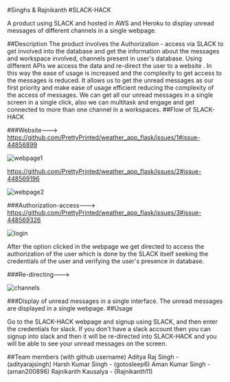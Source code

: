 #Singhs & Rajnikanth
#SLACK-HACK


A product using SLACK and hosted in AWS and Heroku  to display unread messages of different channels in a single webpage.


##Description
  The product involves the Authorization - access via SLACK to get involved into the database and get the information about the messages and workspace involved, channels present in user's database. Using different APIs we access the data and re-direct the user to a website . In this way the ease of usage is increased and the complexity to get access to the messages is reduced. It allows us to get the unread messages as our first priority and make ease of usage efficient reducing the complexity of the access of messages. We can get all our unread messages in a single screen in a single click, also we can multitask and engage and get connected to more than one channel in a workspaces.
##Flow of SLACK-HACK


###Website---> https://github.com/PrettyPrinted/weather_app_flask/issues/1#issue-44856899
   
   ![webpage1](https://user-images.githubusercontent.com/43814535/58382865-16eb3200-7fed-11e9-9e2f-d9d93d6a00ed.png)
   
   https://github.com/PrettyPrinted/weather_app_flask/issues/2#issue-448569196
   
   ![webpage2](https://user-images.githubusercontent.com/43814535/58382870-2b2f2f00-7fed-11e9-9de7-f32e571312ab.png)


###Authorization-access--->  https://github.com/PrettyPrinted/weather_app_flask/issues/3#issue-448569326

   ![login](https://user-images.githubusercontent.com/43814535/58382806-7b59c180-7fec-11e9-83fb-ca927b9a25b3.png)
   
   After the option clicked in the webpage we get directed to access the authorization of the user which is done by the SLACK itself seeking the credentials of the user and verifying the user's presence in database.

###Re-directing--->


![channels](https://user-images.githubusercontent.com/43814535/58382873-4306b300-7fed-11e9-802f-cc076b0d3457.png)


###Display of unread messages in a single interface.
   The unread messages are displayed in a single webpage.
##Usage



  Go to the SLACK-HACK webpage and signup using SLACK, and then enter the credentials for slack. If you don't have a slack account then you can signup into slack and then it will be re-directed into SLACK-HACK and you will be able to see your unread messages on the screen.
  
  
##Team members (with github username)
  Aditya Raj Singh - (adityarajsingh)
  Harsh Kumar Singh - (gotosleep6)
  Aman Kumar Singh - (aman200896)
  Rajnikanth Kausalya - (Rajnikanth11)
